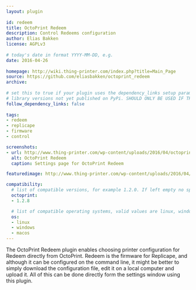 ```yaml
---
layout: plugin
    
id: redeem
title: OctoPrint Redeem
description: Control Redeems configuration
author: Elias Bakken
license: AGPLv3
    
# today's date in format YYYY-MM-DD, e.g.
date: 2016-04-26
    
homepage: http://wiki.thing-printer.com/index.php?title=Main_Page
source: https://github.com/eliasbakken/octoprint_redeem
archive: 
    
# set this to true if your plugin uses the dependency_links setup parameter to include
# library versions not yet published on PyPi. SHOULD ONLY BE USED IF THERE IS NO OTHER OPTION!
follow_dependency_links: false
    
tags:
- redeem
- replicape
- firmware
- control

screenshots: 
- url: http://www.thing-printer.com/wp-content/uploads/2016/04/octoprint-redeem.png
  alt: OctoPrint Redeem
  caption: Settings page for OctoPrint Redeem

featuredimage: http://www.thing-printer.com/wp-content/uploads/2016/04/octoprint-redeem.png

compatibility:
  # list of compatible versions, for example 1.2.0. If left empty no specific version requirement will be assumed
  octoprint:
  - 1.2.8

  # list of compatible operating systems, valid values are linux, windows, macos, leaving empty defaults to all
  os:
  - linux
  - windows
  - macos
---
```

    
The OctoPrint Redeem plugin enables choosing printer configuration for Redeem directly from OctoPrint. 
Redeem is the firmware for Replicape, and although it can be configured on the command line, it might be better 
to simply download the configuration file, edit it on a local computer and upload it. All of this can be done 
directly form the settings window using this plugin. 

